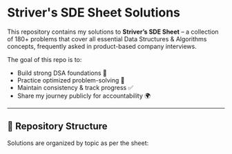 # Striver's SDE Sheet Solutions 

This repository contains my solutions to **Striver’s SDE Sheet** – a collection of 180+ problems that cover all essential Data Structures & Algorithms concepts, frequently asked in product-based company interviews.

The goal of this repo is to:
- Build strong DSA foundations 📘
- Practice optimized problem-solving 🧠
- Maintain consistency & track progress ✅
- Share my journey publicly for accountability 🌍

---

## 📂 Repository Structure
Solutions are organized by topic as per the sheet:
